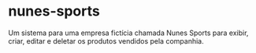 # nunes-sports
Um sistema para uma empresa fictícia chamada Nunes Sports para exibir, criar, editar e deletar os produtos vendidos pela companhia.
